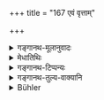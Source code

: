 +++
title = "167 एवं वृत्ताम्"

+++

<details><summary>गङ्गानथ-मूलानुवादः</summary>

The twice-born man, knowing the law, should cremate the wife of his own caste,—who behaves herself in the said manner, and dies before him,—with the sacred fire and along with the sacrificial implements.—(165).
</details>

<details><summary>मेधातिथिः</summary>

न्यायप्राप्ताप्तानुवादः श्लोकः । एवं तस्याः साध्वीत्याद्युक्त एवात्राग्निहोतिणः संस्कारः । "न वाग्नयो ह वा एते पत्न्यां प्रमीतायां धार्यन्ते" इति ॥ ५.१६५ ॥
</details>

<details><summary>गङ्गानथ-टिप्पन्यः</summary>

This verse reiterates what is already implied by the law.

In us much as she is a ‘good’ wife, it is only right that she should be cremated with the sacred *Agnihotra* fire; specially in view of the assertion—‘on the death of the wife the Fires are not maintained’—(165).
</details>

<details><summary>गङ्गानथ-तुल्य-वाक्यानि</summary>

**(verses 5.165-166)  
**

*Yājñavalkya* (1.189).—‘The husband, having cremated his wife with his
consecrated fire, shall take to another wife without delay.’

*Viṣṇu* (Aparārka, p. 114).—‘Even on the death of his wife, he shall not
abandon his *śrauta* fire; the fire has to be maintained throughout life, even with a substitute.’

*Satyāṣāḍha* (Do.).—‘There can be no substitute for the husband, the
wife, the son, the time, the place, the duty, the act itself, or the word.’

*Bahvṛca-Brāhmaṇa* (Do, p. 115).—‘Therefore, he should kindle the fire
without a wife.’
</details>

<details><summary>Bühler</summary>

167	A twice-born man, versed in the sacred law, shall burn a wife of equal caste who conducts herself thus and dies before him, with (the sacred fires used for) the Agnihotra, and with the sacrificial implements.
</details>
